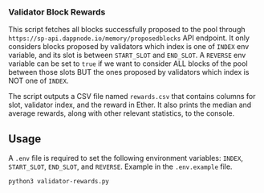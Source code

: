 ### Validator Block Rewards

This script fetches all blocks successfully proposed to the pool through `https://sp-api.dappnode.io/memory/proposedblocks` API endpoint. It only considers blocks proposed by validators which index is one of `INDEX` env variable, and its slot is between `START_SLOT` and `END_SLOT`. A `REVERSE` env variable can be set to `true` if we want to consider ALL blocks of the pool between those slots BUT the ones proposed by validators which index is NOT one of `INDEX`.

The script outputs a CSV file named `rewards.csv` that contains columns for slot, validator index, and the reward in Ether. It also prints the median and average rewards, along with other relevant statistics, to the console.

## Usage

A `.env` file is required to set the following environment variables: `INDEX`, `START_SLOT`, `END_SLOT`, and `REVERSE`. Example in the `.env.example` file.

```bash
python3 validator-rewards.py
```